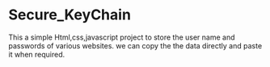 # Secure_KeyChain
This a simple Html,css,javascript project to store the user name and passwords of various websites.
we can copy the the data directly and paste it when required.
